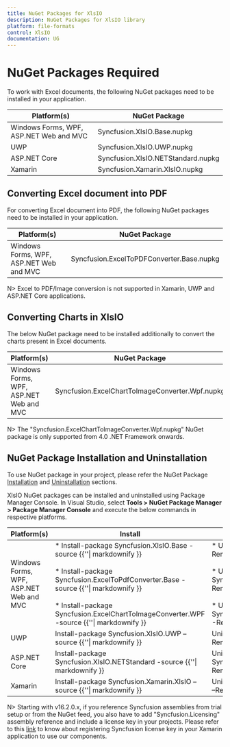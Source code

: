 ```yaml
---
title: NuGet Packages for XlsIO
description: NuGet Packages for XlsIO library
platform: file-formats
control: XlsIO
documentation: UG
---
```

# NuGet Packages Required

To work with Excel documents, the following NuGet packages need to be installed in your application.

<table>
<tr>
<thead>
<th><b>Platform(s)</b></th>
<th><b>NuGet Package</b></th>
</thead>
</tr>
<tr>
<td>
Windows Forms, WPF, ASP.NET Web and MVC
</td>
<td>
Syncfusion.XlsIO.Base.nupkg
</td>
</tr>
<tr>
<td>
UWP
</td>
<td>
Syncfusion.XlsIO.UWP.nupkg
</td>
</tr>
<tr>
<td>
ASP.NET Core
</td>
<td>
Syncfusion.XlsIO.NETStandard.nupkg
</td>
</tr>
<tr>
<td>
Xamarin
</td>
<td>
Syncfusion.Xamarin.XlsIO.nupkg
</td>
</tr>
</table>

## Converting Excel document into PDF

For converting Excel document into PDF, the following NuGet packages need to be installed in your application.

<table>
<tr>
<thead>
<th><b>Platform(s)</b></th>
<th><b>NuGet Package</b></th>
</thead>
</tr>
<tr>
<td>
Windows Forms, WPF, ASP.NET Web and MVC
</td>
<td>
Syncfusion.ExcelToPDFConverter.Base.nupkg
</td>
</tr>
</table>

N> Excel to PDF/Image conversion is not supported in Xamarin, UWP and ASP.NET Core applications.

## Converting Charts in XlsIO

The below NuGet package need to be installed additionally to convert the charts present in Excel documents.

<table>
<tr>
<thead>
<th><b>Platform(s)</b></th>
<th><b>NuGet Package</b></th>
</thead>
</tr>
<tr>
<td>
Windows Forms, WPF, ASP.NET Web and MVC
</td>
<td>
Syncfusion.ExcelChartToImageConverter.Wpf.nupkg
</td>
</tr>
</table>

N> The "Syncfusion.ExcelChartToImageConverter.Wpf.nupkg" NuGet package is only supported from 4.0 .NET Framework onwards. 

## NuGet Package Installation and Uninstallation

To use NuGet package in your project, please refer the NuGet Package [Installation](https://help.syncfusion.com/extension/syncfusion-nuget-packages/nuget-install-and-configuration) and [Uninstallation](https://help.syncfusion.com/extension/syncfusion-nuget-packages/nuget-uninstallation-process) sections.

XlsIO NuGet packages can be installed and uninstalled using Package Manager Console. In Visual Studio, select **Tools > NuGet Package Manager > Package Manager Console** and execute the below commands in respective platforms.

<table>
<tr>
<thead>
<th><b>Platform(s)</b></th>
<th><b>Install</b></th>
<th><b>UnInstall</b></th>
</thead>
</tr>
<tr>
<td>
Windows Forms, WPF, ASP.NET Web and MVC
</td>
<td>
* Install-package Syncfusion.XlsIO.Base -source {{'<http://nuget.syncfusion.com/nuget_windows-forms/nuget/getsyncfusionpackages/windows-forms/>'| markdownify }}<br/><br/>
* Install-package Syncfusion.ExcelToPdfConverter.Base -source {{'<http://nuget.syncfusion.com/nuget_windows-forms/nuget/getsyncfusionpackages/windows-forms/>'| markdownify }}<br/><br/>
* Install-package Syncfusion.ExcelChartToImageConverter.WPF -source {{'<http://nuget.syncfusion.com/nuget_windows-forms/nuget/getsyncfusionpackages/windows-forms/>'| markdownify }}
</td>
<td>
* Uninstall-package Syncfusion.XlsIO.Base -RemoveDependencies                             <br/><br/>
* Uninstall-package Syncfusion.ExcelToPdfConverter.Base -RemoveDependencies                             <br/><br/>
* Uninstall-package Syncfusion.ExcelChartToImageConverter.WPF -RemoveDependencies                             
</td>
</tr>
<tr>
<td>
UWP
</td>
<td>
Install-package Syncfusion.XlsIO.UWP –source {{'<http://nuget.syncfusion.com/nuget_universalwindows/nuget/getsyncfusionpackages/universalwindows>'| markdownify }}
</td>
<td>
Uninstall-package Syncfusion.XlsIO.UWP –RemoveDependencies
</td>
</tr>
<tr>
<td>
ASP.NET Core
</td>
<td>
Install-package Syncfusion.XlsIO.NETStandard -source {{'<http://nuget.syncfusion.com/nuget_aspnetcore/nuget/getsyncfusionpackages/aspnetcore>'| markdownify }}
</td>
<td>
Uninstall-package Syncfusion.XlsIO.NETStandard –RemoveDependencies
</td>
</tr>
<tr>
<td>
Xamarin
</td>
<td>
Install-package Syncfusion.Xamarin.XlsIO –source {{'<http://nuget.syncfusion.com/nuget_xamarin/nuget/getsyncfusionpackages/xamarin>'| markdownify }}
</td>
<td>
Uninstall-package Syncfusion.Xamarin.XlsIO –RemoveDependencies
</td>
</tr>
</table>

N> Starting with v16.2.0.x, if you reference Syncfusion assemblies from trial setup or from the NuGet feed, you also have to add "Syncfusion.Licensing" assembly reference and include a license key in your projects. Please refer to this [link](https://help.syncfusion.com/common/essential-studio/licensing/license-key) to know about registering Syncfusion license key in your Xamarin application to use our components.
